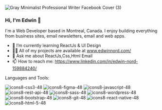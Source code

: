 ![Gray Minimalist Professional Writer Facebook Cover (3)](https://user-images.githubusercontent.com/92110494/194723726-1a24f9d6-cff8-4b16-b978-04f27497702f.png)

### Hi, I'm Edwin 👋
I'm a Web Developer based in Montreal, Canada. I enjoy building everything from business sites, email newsletters, email and web apps. 

- 🌱 I’m currently learning ReactJs & UI Design
- 👨‍💻 All of my projects are available at www.edwinnord.com/
- 💬 Ask me about ReactJs,Css,Html Email
- 📫 How to reach me: https://www.linkedin.com/in/edwin-nord-159884240/

Languages and Tools:

![icons8-css3-48](https://user-images.githubusercontent.com/92110494/194724751-a6b935a9-2c90-4068-bec1-a51af27ff0bc.png)
![icons8-figma-48](https://user-images.githubusercontent.com/92110494/194724752-17ede888-ba15-4e69-89fd-b8cc21bf0e02.png)
![icons8-javascript-48](https://user-images.githubusercontent.com/92110494/194724753-989494c6-3f85-4db1-94f8-7305f5031b45.png)
![icons8-rest-api-48](https://user-images.githubusercontent.com/92110494/194724754-162a9488-1668-403f-a76a-d9c4f0201b4e.png)
![icons8-sass-48](https://user-images.githubusercontent.com/92110494/194724755-dffa1472-f86e-49c9-a7c3-6340afcf704a.png)
![icons8-wordpress-48](https://user-images.githubusercontent.com/92110494/194724756-df9fa8de-6f49-42ba-a3fb-5d46f5098573.png)
![icons8-bootstrap-48](https://user-images.githubusercontent.com/92110494/194724940-e27c1d64-65b5-4895-be41-7ce9c8a5a64c.png)
![icons8-git-48](https://user-images.githubusercontent.com/92110494/194725273-e680f535-7311-49e8-85ee-946c98fa01c0.png)
![icons8-react-native-48](https://user-images.githubusercontent.com/92110494/194725570-cb7e9e96-c3cd-44d3-9d14-83e95aae23db.png)
![icons8-html-5-48](https://user-images.githubusercontent.com/92110494/194724713-84e6923b-e7e5-47ff-9c4e-99aec4f895b7.png)


<!--
**enorddev/enorddev** is a ✨ _special_ ✨ repository because its `README.md` (this file) appears on your GitHub profile.

Here are some ideas to get you started:


-->
